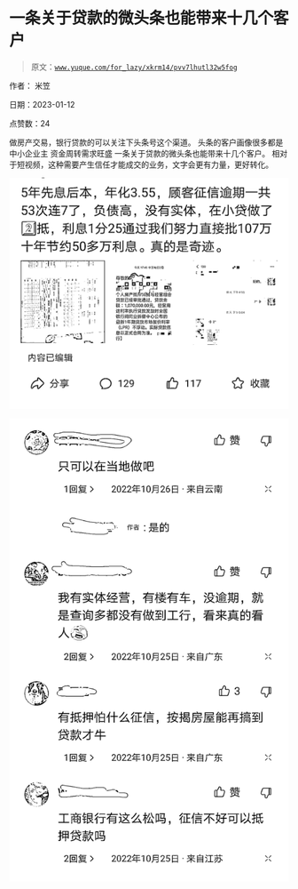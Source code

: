 # 一条关于贷款的微头条也能带来十几个客户

> 原文：[`www.yuque.com/for_lazy/xkrm14/pvv7lhutl32w5fog`](https://www.yuque.com/for_lazy/xkrm14/pvv7lhutl32w5fog)



作者： 米笠 

日期：2023-01-12 

点赞数：24 

做房产交易，银行贷款的可以关注下头条号这个渠道。 头条的客户画像很多都是中小企业主 资金周转需求旺盛 一条关于贷款的微头条也能带来十几个客户。 相对于短视频，这种需要产生信任才能成交的业务，文字会更有力量，更好转化。 

![](img/1f29c5b55351dccd570014b203a987bb.png) 

![](img/808bfda706da9366a97f79c9eace22d8.png) 

